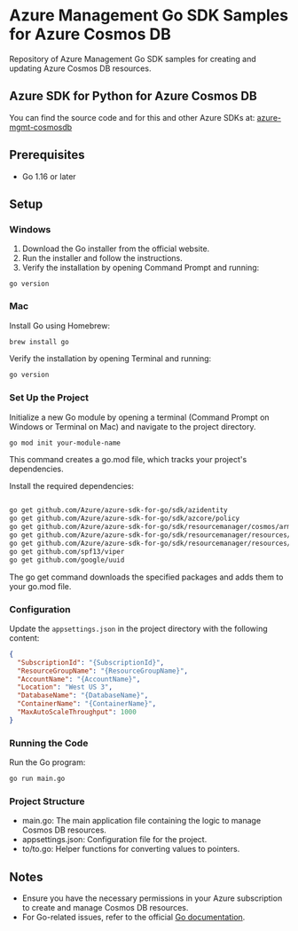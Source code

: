 # Azure Management Go SDK Samples for Azure Cosmos DB

Repository of Azure Management Go SDK samples for creating and updating Azure Cosmos DB resources.

## Azure SDK for Python for Azure Cosmos DB

You can find the source code and for this and other Azure SDKs at:
[azure-mgmt-cosmosdb](https://github.com/Azure/azure-sdk-for-python/tree/main/sdk/cosmos/azure-mgmt-cosmosdb)


## Prerequisites
 - Go 1.16 or later

## Setup

### Windows

1. Download the Go installer from the official website.
2. Run the installer and follow the instructions.
3. Verify the installation by opening Command Prompt and running:

```dos
go version
```

### Mac

Install Go using Homebrew:

``` bash
brew install go
```

Verify the installation by opening Terminal and running:

``` bash
go version
```


### Set Up the Project

Initialize a new Go module by opening a terminal (Command Prompt on Windows or Terminal on Mac) and navigate to the project directory.

``` bash
go mod init your-module-name
```

This command creates a go.mod file, which tracks your project's dependencies.

Install the required dependencies:

``` bash

go get github.com/Azure/azure-sdk-for-go/sdk/azidentity
go get github.com/Azure/azure-sdk-for-go/sdk/azcore/policy
go get github.com/Azure/azure-sdk-for-go/sdk/resourcemanager/cosmos/armcosmos
go get github.com/Azure/azure-sdk-for-go/sdk/resourcemanager/resources/armresources
go get github.com/Azure/azure-sdk-for-go/sdk/resourcemanager/resources/armsubscriptions
go get github.com/spf13/viper
go get github.com/google/uuid

```

The go get command downloads the specified packages and adds them to your go.mod file.

### Configuration

Update the `appsettings.json` in the project directory with the following content:

```json
{
  "SubscriptionId": "{SubscriptionId}",
  "ResourceGroupName": "{ResourceGroupName}",
  "AccountName": "{AccountName}",
  "Location": "West US 3",
  "DatabaseName": "{DatabaseName}",
  "ContainerName": "{ContainerName}",
  "MaxAutoScaleThroughput": 1000
}
```

### Running the Code

Run the Go program:

``` bash
go run main.go
```

### Project Structure

 - main.go: The main application file containing the logic to manage Cosmos DB resources.
 - appsettings.json: Configuration file for the project.
 - to/to.go: Helper functions for converting values to pointers.


## Notes
 - Ensure you have the necessary permissions in your Azure subscription to create and manage Cosmos DB resources.
 - For Go-related issues, refer to the official [Go documentation](https://pkg.go.dev/github.com/Azure/azure-sdk-for-go/sdk/resourcemanager/cosmos/armcosmos#section-documentation).